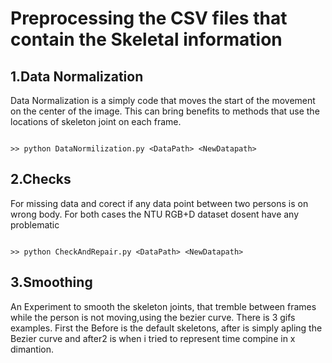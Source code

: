 # Preprocessing the CSV files that contain the Skeletal information

## 1.Data Normalization
Data Normalization is a simply code that moves the start of the movement on the center of the image. 
This can bring benefits to methods that use the locations of skeleton joint on each frame. 

```

>> python DataNormilization.py <DataPath> <NewDatapath>

```

## 2.Checks
For missing data and corect if any data point between two persons is on wrong body. For both cases the NTU RGB+D dataset dosent have any problematic 

```

>> python CheckAndRepair.py <DataPath> <NewDatapath>

```

## 3.Smoothing 
An Experiment to smooth the skeleton joints, that tremble between frames while the person is not moving,using the bezier curve. There is 3 gifs examples. 
First the Before is the default skeletons, after is simply apling the Bezier curve and after2 is when i tried to represent time compine in x dimantion.
